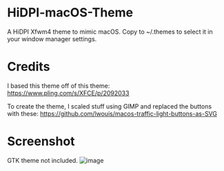 # HiDPI-macOS-Theme
A HiDPI Xfwm4 theme to mimic macOS. Copy to ~/.themes to select it in your window manager settings.

# Credits
I based this theme off of this theme: https://www.pling.com/s/XFCE/p/2092033

To create the theme, I scaled stuff using GIMP and replaced the buttons with these: https://github.com/lwouis/macos-traffic-light-buttons-as-SVG

# Screenshot
GTK theme not included.
![image](https://github.com/user-attachments/assets/e64e9c95-95a6-4ad6-ae0a-789abd4f5fd0)
